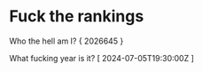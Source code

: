 # Fuck the rankings

Who the hell am I?
{ 2026645 }

What fucking year is it?
[ 2024-07-05T19:30:00Z ]
